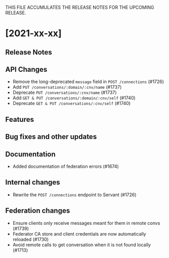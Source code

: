 THIS FILE ACCUMULATES THE RELEASE NOTES FOR THE UPCOMING RELEASE.

# [2021-xx-xx]

## Release Notes

## API Changes

* Remove the long-deprecated `message` field in `POST /connections` (#1726)
* Add `PUT /conversations/:domain/:cnv/name` (#1737)
* Deprecate `PUT /conversations/:cnv/name` (#1737)
* Add `GET & PUT /conversations/:domain/:cnv/self` (#1740)
* Deprecate `GET & PUT /conversations/:cnv/self` (#1740)

## Features

## Bug fixes and other updates

## Documentation

* Added documentation of federation errors (#1674)

## Internal changes

* Rewrite the `POST /connections` endpoint to Servant (#1726)

## Federation changes

* Ensure clients only receive messages meant for them in remote convs (#1739)
* Federator CA store and client credentials are now automatically reloaded (#1730)
* Avoid remote calls to get conversation when it is not found locally (#1713)
